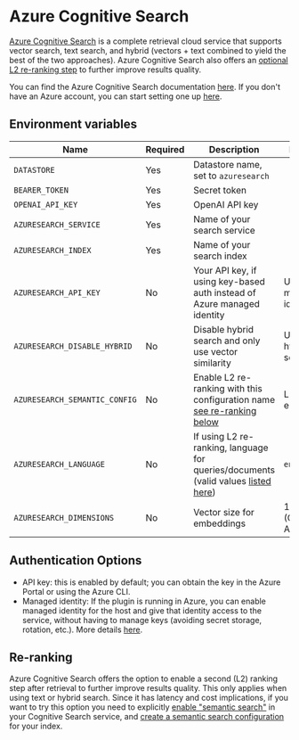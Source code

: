 # Azure Cognitive Search

[Azure Cognitive Search](https://azure.microsoft.com/products/search/) is a complete retrieval cloud service that supports vector search, text search, and hybrid (vectors + text combined to yield the best of the two approaches). Azure Cognitive Search also offers an [optional L2 re-ranking step](https://learn.microsoft.com/azure/search/semantic-search-overview) to further improve results quality. 

You can find the Azure Cognitive Search documentation [here](https://learn.microsoft.com/azure/search/search-what-is-azure-search). If you don't have an Azure account, you can start setting one up [here](https://azure.microsoft.com/).

## Environment variables

| Name                          | Required | Description                                                                                                                                                                        | Default                |
|-------------------------------|----------|------------------------------------------------------------------------------------------------------------------------------------------------------------------------------------|------------------------|
| `DATASTORE`                   | Yes      | Datastore name, set to `azuresearch`                                                                                                                                               |                        |
| `BEARER_TOKEN`                | Yes      | Secret token                                                                                                                                                                       |                        |
| `OPENAI_API_KEY`              | Yes      | OpenAI API key                                                                                                                                                                     |                        |
| `AZURESEARCH_SERVICE`         | Yes      | Name of your search service                                                                                                                                                        |                        |
| `AZURESEARCH_INDEX`           | Yes      | Name of your search index                                                                                                                                                          |                        |
| `AZURESEARCH_API_KEY`         | No       | Your API key, if using key-based auth instead of Azure managed identity                                                                                                            | Uses managed identity  |
| `AZURESEARCH_DISABLE_HYBRID`  | No       | Disable hybrid search and only use vector similarity                                                                                                                               | Use hybrid search      |
| `AZURESEARCH_SEMANTIC_CONFIG` | No       | Enable L2 re-ranking with this configuration name [see re-ranking below](#re-ranking)                                                                                              | L2 not enabled         |
| `AZURESEARCH_LANGUAGE`        | No       | If using L2 re-ranking, language for queries/documents (valid values [listed here](https://learn.microsoft.com/rest/api/searchservice/preview-api/search-documents#queryLanguage)) | `en-us`                |
| `AZURESEARCH_DIMENSIONS`      | No       | Vector size for embeddings                                                                                                                                                         | 1536 (OpenAI's Ada002) |

## Authentication Options

* API key: this is enabled by default; you can obtain the key in the Azure Portal or using the Azure CLI.
* Managed identity: If the plugin is running in Azure, you can enable managed identity for the host and give that identity access to the service, without having to manage keys (avoiding secret storage, rotation, etc.). More details [here](https://learn.microsoft.com/azure/search/search-security-rbac). 

## Re-ranking

Azure Cognitive Search offers the option to enable a second (L2) ranking step after retrieval to further improve results quality. This only applies when using text or hybrid search. Since it has latency and cost implications, if you want to try this option you need to explicitly [enable "semantic search"](https://learn.microsoft.com/azure/search/semantic-search-overview#enable-semantic-search) in your Cognitive Search service, and [create a semantic search configuration](https://learn.microsoft.com/azure/search/semantic-how-to-query-request#2---create-a-semantic-configuration) for your index.